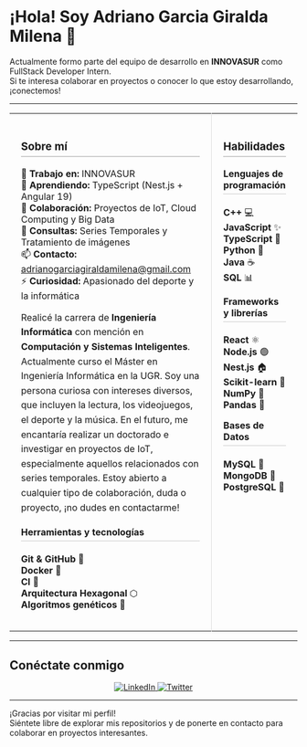 # ¡Hola! Soy Adriano Garcia Giralda Milena 👋

Actualmente formo parte del equipo de desarrollo en **INNOVASUR** como FullStack Developer Intern.  
Si te interesa colaborar en proyectos o conocer lo que estoy desarrollando, ¡conectemos!

---

<div align="center">
  <table style="border-collapse: collapse; width: 100%; max-width: 900px;">
    <tr>
      <!-- Columna Izquierda: Sobre mí -->
      <td valign="top" style="padding: 20px; text-align: left; border-right: 1px solid #ddd;">
        <h3 style="border-bottom: 2px solid #ccc; padding-bottom: 5px;">Sobre mí</h3>
        <ul style="list-style: none; padding-left: 0;">
          <li>🔭 <strong>Trabajo en:</strong> INNOVASUR</li>
          <li>🌱 <strong>Aprendiendo:</strong> TypeScript (Nest.js + Angular 19)</li>
          <li>👯 <strong>Colaboración:</strong> Proyectos de IoT, Cloud Computing y Big Data</li>
          <li>💬 <strong>Consultas:</strong> Series Temporales y Tratamiento de imágenes</li>
          <li>📫 <strong>Contacto:</strong> <a href="mailto:adrianogarciagiraldamilena@gmail.com">adrianogarciagiraldamilena@gmail.com</a></li>
          <li>⚡ <strong>Curiosidad:</strong> Apasionado del deporte y la informática</li>
        </ul>
        <p style="line-height: 1.6; margin-top: 15px;">
          Realicé la carrera de <strong>Ingeniería Informática</strong> con mención en <strong>Computación y Sistemas Inteligentes</strong>.
          Actualmente curso el Máster en Ingeniería Informática en la UGR. Soy una persona curiosa con intereses diversos,
          que incluyen la lectura, los videojuegos, el deporte y la música. En el futuro, me encantaría realizar un doctorado
          e investigar en proyectos de IoT, especialmente aquellos relacionados con series temporales. Estoy abierto a cualquier
          tipo de colaboración, duda o proyecto, ¡no dudes en contactarme!
        </p>
        <h4 style="margin-top: 20px; border-bottom: 1px solid #ccc; padding-bottom: 5px;">Herramientas y tecnologías</h4>
        <ul style="list-style: none; padding-left: 0;">
          <li><strong>Git & GitHub</strong> 🐙</li>
          <li><strong>Docker</strong> 🐳</li>
          <li><strong>CI</strong> 🔄</li>
          <li><strong>Arquitectura Hexagonal</strong> ⬡</li>
          <li><strong>Algoritmos genéticos</strong> 🧬</li>
        </ul>
      </td>
      <!-- Columna Derecha: Habilidades -->
      <td valign="top" style="padding: 20px; text-align: left;">
        <h3 style="border-bottom: 2px solid #ccc; padding-bottom: 5px;">Habilidades</h3>
        <h4 style="margin-top: 15px; border-bottom: 1px solid #ccc; padding-bottom: 5px;">Lenguajes de programación</h4>
        <ul style="list-style: none; padding-left: 0;">
          <li><strong>C++</strong> 💻</li>
          <li><strong>JavaScript</strong> ✨</li>
          <li><strong>TypeScript</strong> 📘</li>
          <li><strong>Python</strong> 🐍</li>
          <li><strong>Java</strong> ☕</li>
          <li><strong>SQL</strong> 📊</li>
        </ul>
        <h4 style="margin-top: 15px; border-bottom: 1px solid #ccc; padding-bottom: 5px;">Frameworks y librerías</h4>
        <ul style="list-style: none; padding-left: 0;">
          <li><strong>React</strong> ⚛️</li>
          <li><strong>Node.js</strong> 🟢</li>
          <li><strong>Nest.js</strong> 🏠</li>
          <li><strong>Scikit-learn</strong> 🔬</li>
          <li><strong>NumPy</strong> 🔢</li>
          <li><strong>Pandas</strong> 🐼</li>
        </ul>
        <h4 style="margin-top: 15px; border-bottom: 1px solid #ccc; padding-bottom: 5px;">Bases de Datos</h4>
        <ul style="list-style: none; padding-left: 0;">
          <li><strong>MySQL</strong> 🐬</li>
          <li><strong>MongoDB</strong> 🍃</li>
          <li><strong>PostgreSQL</strong> 🐘</li>
        </ul>
      </td>
    </tr>
  </table>
</div>


---

## Conéctate conmigo

<div align="center">
  <a href="https://linkedin.com/in/adriano-garcía-giralda-milena-7b7a152a9">
    <img src="https://img.shields.io/badge/LinkedIn-0077B5?style=for-the-badge&logo=linkedin&logoColor=white" alt="LinkedIn">
  </a>
  <a href="https://x.com/adrianolol12345">
    <img src="https://img.shields.io/badge/Twitter-1DA1F2?style=for-the-badge&logo=twitter&logoColor=white" alt="Twitter">
  </a>
</div>

---

¡Gracias por visitar mi perfil!  
Siéntete libre de explorar mis repositorios y de ponerte en contacto para colaborar en proyectos interesantes.
